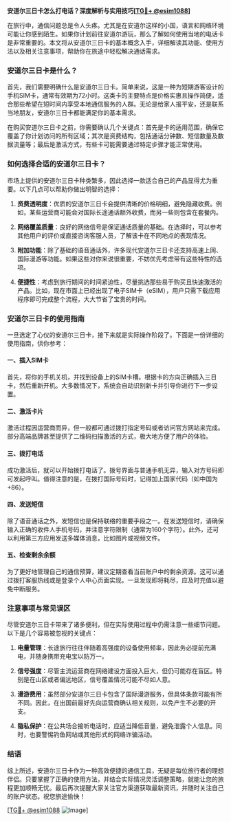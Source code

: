 **安道尔三日卡怎么打电话？深度解析与实用技巧[[TG💪+ @esim1088](https://t.me/s/esim1088)]**

在旅行中，通信问题总是令人头疼。尤其是在安道尔这样的小国，语言和网络环境可能让你感到陌生。如果你计划前往安道尔游玩，那么了解如何使用当地的电话卡是非常重要的。本文将从安道尔三日卡的基本概念入手，详细解读其功能、使用方法以及相关注意事项，帮助你在旅途中轻松解决通话需求。

### 安道尔三日卡是什么？

首先，我们需要明确什么是安道尔三日卡。简单来说，这是一种为短期游客设计的手机SIM卡，通常有效期为72小时。这类卡的主要特点是价格实惠且操作简便，适合那些希望在短时间内享受本地通信服务的人群。无论是给家人报平安，还是联系当地朋友，安道尔三日卡都能满足你的基本需求。

在购买安道尔三日卡之前，你需要确认几个关键点：首先是卡的适用范围，确保它覆盖了你计划访问的所有区域；其次是资费结构，包括通话分钟数、短信数量及数据流量等；最后是激活方式，有些卡可能需要通过特定步骤才能正常使用。

### 如何选择合适的安道尔三日卡？

市场上提供的安道尔三日卡种类繁多，因此选择一款适合自己的产品显得尤为重要。以下几点可以帮助你做出明智的选择：

1. **资费透明度**：优质的安道尔三日卡会提供清晰的价格明细，避免隐藏收费。例如，某些运营商可能会对国际长途通话额外收费，而另一些则包含在套餐内。
   
2. **网络覆盖质量**：良好的网络信号是保证通话质量的基础。在选择时，可以参考其他用户的评价或直接咨询客服人员，了解该卡在不同地点的表现情况。

3. **附加功能**：除了基础的语音通话外，许多现代安道尔三日卡还支持高速上网、国际漫游等功能。如果这些对你来说很重要，不妨优先考虑带有这些特性的选项。

4. **便捷性**：考虑到旅行期间的时间紧迫性，尽量挑选那些易于购买且快速激活的产品。比如，现在市面上已经出现了电子SIM卡（eSIM），用户只需下载应用程序即可完成整个流程，大大节省了宝贵的时间。

### 安道尔三日卡的使用指南

一旦选定了心仪的安道尔三日卡，接下来就是实际操作阶段了。下面是一份详细的使用指南，供你参考：

#### 一、插入SIM卡
首先，将你的手机关机，并找到设备上的SIM卡槽。根据卡的方向正确插入三日卡，然后重新开机。大多数情况下，系统会自动识别新卡并引导你进行下一步设置。

#### 二、激活卡片
激活过程因运营商而异，但一般都可通过拨打指定号码或者访问官方网站来完成。部分高端品牌甚至提供了二维码扫描激活的方式，极大地方便了用户的体验。

#### 三、拨打电话
成功激活后，就可以开始拨打电话了。拨号界面与普通手机无异，输入对方号码即可发起呼叫。值得注意的是，在拨打国际号码时，记得加上国家代码（如中国为+86）。

#### 四、发送短信
除了语音通话之外，发短信也是保持联络的重要手段之一。在发送短信时，请确保输入正确的收件人手机号码，并注意字符限制（通常为160个字符）。此外，还可以利用第三方应用发送多媒体消息，比如图片或视频文件。

#### 五、检查剩余余额
为了更好地管理自己的通信预算，建议定期查看当前账户中的剩余资源。这可以通过拨打客服热线或是登录个人中心页面实现。一旦发现即将耗尽，应及时充值以避免中断服务。

### 注意事项与常见误区

尽管安道尔三日卡带来了诸多便利，但在实际使用过程中仍需注意一些细节问题。以下是几个容易被忽视的关键点：

1. **电量管理**：长途旅行往往伴随着高强度的设备使用频率，因此务必提前充满电，并随身携带充电宝以防万一。

2. **信号强度**：尽管主流运营商在网络建设方面投入巨大，但仍可能存在盲区。特别是在山区或者偏远地区，信号覆盖情况可能不尽如人意。

3. **漫游费用**：虽然部分安道尔三日卡包含了国际漫游服务，但具体条款可能有所不同。因此，在出国前最好先向运营商确认相关规则，以免产生不必要的开支。

4. **隐私保护**：在公共场合接听电话时，应适当降低音量，避免泄露个人信息。同时，也要警惕钓鱼网站或其他形式的网络诈骗活动。

### 结语

综上所述，安道尔三日卡作为一种高效便捷的通信工具，无疑是每位旅行者的理想伴侣。只要掌握了正确的使用方法，并结合实际情况灵活调整策略，就能让您的旅程更加顺畅无忧。最后再次提醒大家关注官方渠道获取最新资讯，并随时关注自己的账户状态。祝您旅途愉快！

[[TG💪+ @esim1088](https://t.me/s/esim1088) ![Image](https://i.postimg.cc/4NQfJmqS/Snipaste-2025-05-13-00-14-12.png)]